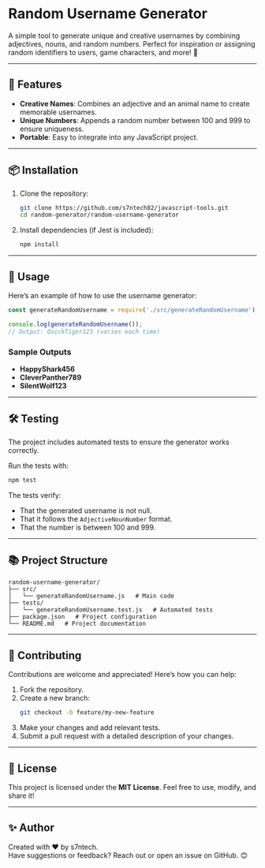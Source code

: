 # Random Username Generator  

A simple tool to generate unique and creative usernames by combining adjectives, nouns, and random numbers. Perfect for inspiration or assigning random identifiers to users, game characters, and more! 🚀  

---

## 🎯 Features  

- **Creative Names**: Combines an adjective and an animal name to create memorable usernames.  
- **Unique Numbers**: Appends a random number between 100 and 999 to ensure uniqueness.  
- **Portable**: Easy to integrate into any JavaScript project.  

---

## 📦 Installation  

1. Clone the repository:  
   ```bash
   git clone https://github.com/s7ntech82/javascript-tools.git
   cd random-generator/random-username-generator
   ```

2. Install dependencies (if Jest is included):  
   ```bash
   npm install
   ```

---

## 🚀 Usage  

Here’s an example of how to use the username generator:  

```javascript
const generateRandomUsername = require('./src/generateRandomUsername');

console.log(generateRandomUsername());
// Output: QuickTiger123 (varies each time)
```

### Sample Outputs  
- **HappyShark456**  
- **CleverPanther789**  
- **SilentWolf123**  

---

## 🛠️ Testing  

The project includes automated tests to ensure the generator works correctly.  

Run the tests with:  
```bash
npm test
```

The tests verify:  
- That the generated username is not null.  
- That it follows the `AdjectiveNounNumber` format.  
- That the number is between 100 and 999.  

---

## 📚 Project Structure  

```
random-username-generator/
├── src/
│   └── generateRandomUsername.js   # Main code
├── tests/
│   └── generateRandomUsername.test.js   # Automated tests
├── package.json   # Project configuration
└── README.md   # Project documentation
```

---

## 🤝 Contributing  

Contributions are welcome and appreciated! Here’s how you can help:  
1. Fork the repository.  
2. Create a new branch:  
   ```bash
   git checkout -b feature/my-new-feature
   ```  
3. Make your changes and add relevant tests.  
4. Submit a pull request with a detailed description of your changes.  

---

## 📜 License  

This project is licensed under the **MIT License**. Feel free to use, modify, and share it!  

---

## ✨ Author  

Created with ❤️ by s7ntech.  
Have suggestions or feedback? Reach out or open an issue on GitHub. 😊  
